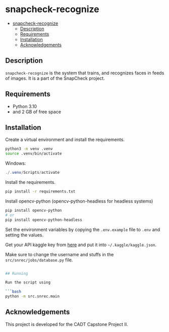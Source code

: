 # snapcheck-recognize

- [snapcheck-recognize](#snapcheck-recognize)
  - [Description](#description)
  - [Requirements](#requirements)
  - [Installation](#installation)
  - [Acknowledgements](#acknowledgements)

## Description

`snapcheck-recognize` is the system that trains, and recognizes faces in feeds of images. It is a part of the SnapCheck project.

## Requirements

- Python 3.10
- and 2 GB of free space

## Installation

Create a virtual environment and install the requirements.

```bash
python3 -m venv .venv
source .venv/bin/activate
```

Windows:

```powershell
./.venv/Scripts/activate
```

Install the requirements.

```bash
pip install -r requirements.txt
```

Install opencv-python (opencv-python-headless for headless systems)

```bash
pip install opencv-python
# or
pip install opencv-python-headless
```

Set the environment variables by copying the `.env.example` file to `.env` and setting the values.

Get your API kaggle key from [here](https://www.kaggle.com/docs/api) and put it into `~/.kaggle/kaggle.json`.

Make sure to change the username and stuffs in the `src/snrec/jobs/database.py` file.

```bash

## Running

Run the script using

```bash
python -m src.snrec.main
```

## Acknowledgements

This project is developed for the CADT Capstone Project II.
